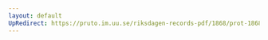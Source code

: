 ```yaml
---
layout: default
UpRedirect: https://pruto.im.uu.se/riksdagen-records-pdf/1868/prot-1868--ak--123/prot-1868--ak--123_016.pdf
---
```

